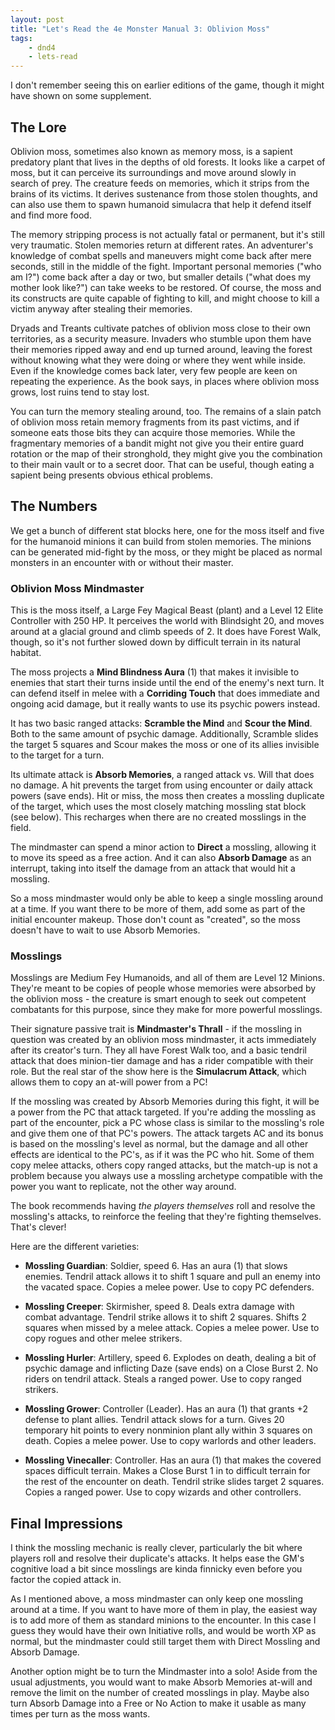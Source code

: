 ```yaml
---
layout: post
title: "Let's Read the 4e Monster Manual 3: Oblivion Moss"
tags:
    - dnd4
    - lets-read
---
```


I don't remember seeing this on earlier editions of the game, though it might
have shown on some supplement.

## The Lore

Oblivion moss, sometimes also known as memory moss, is a sapient predatory plant
that lives in the depths of old forests. It looks like a carpet of moss, but it
can perceive its surroundings and move around slowly in search of prey. The
creature feeds on memories, which it strips from the brains of its victims. It
derives sustenance from those stolen thoughts, and can also use them to spawn
humanoid simulacra that help it defend itself and find more food.

The memory stripping process is not actually fatal or permanent, but it's still
very traumatic. Stolen memories return at different rates. An adventurer's
knowledge of combat spells and maneuvers might come back after mere seconds,
still in the middle of the fight. Important personal memories ("who am I?") come
back after a day or two, but smaller details ("what does my mother look like?")
can take weeks to be restored. Of course, the moss and its constructs are quite
capable of fighting to kill, and might choose to kill a victim anyway after
stealing their memories.

Dryads and Treants cultivate patches of oblivion moss close to their own
territories, as a security measure. Invaders who stumble upon them have their
memories ripped away and end up turned around, leaving the forest without
knowing what they were doing or where they went while inside. Even if the
knowledge comes back later, very few people are keen on repeating the
experience. As the book says, in places where oblivion moss grows, lost ruins
tend to stay lost.

You can turn the memory stealing around, too. The remains of a slain patch of
oblivion moss retain memory fragments from its past victims, and if someone eats
those bits they can acquire those memories. While the fragmentary memories of a
bandit might not give you their entire guard rotation or the map of their
stronghold, they might give you the combination to their main vault or to a
secret door.  That can be useful, though eating a sapient being presents obvious
ethical problems.


## The Numbers

We get a bunch of different stat blocks here, one for the moss itself and five
for the humanoid minions it can build from stolen memories. The minions can be
generated mid-fight by the moss, or they might be placed as normal monsters in
an encounter with or without their master.

### Oblivion Moss Mindmaster

This is the moss itself, a Large Fey Magical Beast (plant) and a Level 12 Elite
Controller with 250 HP. It perceives the world with Blindsight 20, and moves
around at a glacial ground and climb speeds of 2. It does have Forest Walk,
though, so it's not further slowed down by difficult terrain in its natural
habitat.

The moss projects a **Mind Blindness Aura** (1) that makes it invisible to
enemies that start their turns inside until the end of the enemy's next turn. It
can defend itself in melee with a **Corriding Touch** that does immediate and
ongoing acid damage, but it really wants to use its psychic powers instead.

It has two basic ranged attacks: **Scramble the Mind** and **Scour the
Mind**. Both to the same amount of psychic damage. Additionally, Scramble slides
the target 5 squares and Scour makes the moss or one of its allies invisible to
the target for a turn.

Its ultimate attack is **Absorb Memories**, a ranged attack vs. Will that does
no damage. A hit prevents the target from using encounter or daily attack powers
(save ends). Hit or miss, the moss then creates a mossling duplicate of the
target, which uses the most closely matching mossling stat block (see
below). This recharges when there are no created mosslings in the field.

The mindmaster can spend a minor action to **Direct** a mossling, allowing it to
move its speed as a free action. And it can also **Absorb Damage** as an
interrupt, taking into itself the damage from an attack that would hit a
mossling.

So a moss mindmaster would only be able to keep a single mossling around at a
time. If you want there to be more of them, add some as part of the initial
encounter makeup. Those don't count as "created", so the moss doesn't have to
wait to use Absorb Memories.

### Mosslings

Mosslings are Medium Fey Humanoids, and all of them are Level 12
Minions. They're meant to be copies of people whose memories were absorbed by
the oblivion moss - the creature is smart enough to seek out competent
combatants for this purpose, since they make for more powerful mosslings.

Their signature passive trait is **Mindmaster's Thrall** - if the mossling in
question was created by an oblivion moss mindmaster, it acts immediately after
its creator's turn. They all have Forest Walk too, and a basic tendril attack
that does minion-tier damage and has a rider compatible with their role. But the
real star of the show here is the **Simulacrum Attack**, which allows them to
copy an at-will power from a PC!

If the mossling was created by Absorb Memories during this fight, it will be a
power from the PC that attack targeted. If you're adding the mossling as part of
the encounter, pick a PC whose class is similar to the mossling's role and give
them one of that PC's powers. The attack targets AC and its bonus is based on
the mossling's level as normal, but the damage and all other effects are
identical to the PC's, as if it was the PC who hit. Some of them copy melee
attacks, others copy ranged attacks, but the match-up is not a problem because
you always use a mossling archetype compatible with the power you want to
replicate, not the other way around.

The book recommends having _the players themselves_ roll and resolve the
mossling's attacks, to reinforce the feeling that they're fighting
themselves. That's clever!

Here are the different varieties:

- **Mossling Guardian**: Soldier, speed 6. Has an aura (1) that slows
  enemies. Tendril attack allows it to shift 1 square and pull an enemy into the
  vacated space. Copies a melee power. Use to copy PC defenders.

- **Mossling Creeper**: Skirmisher, speed 8. Deals extra damage with combat
  advantage. Tendril strike allows it to shift 2 squares. Shifts 2 squares when
  missed by a melee attack. Copies a melee power. Use to copy rogues and other
  melee strikers.

- **Mossling Hurler**: Artillery, speed 6. Explodes on death, dealing a bit of
  psychic damage and inflicting Daze (save ends) on a Close Burst 2. No riders
  on tendril attack. Steals a ranged power. Use to copy ranged strikers.

- **Mossling Grower**: Controller (Leader). Has an aura (1) that grants +2
  defense to plant allies. Tendril attack slows for a turn. Gives 20 temporary
  hit points to every nonminion plant ally within 3 squares on death. Copies a
  melee power. Use to copy warlords and other leaders.

- **Mossling Vinecaller**: Controller. Has an aura (1) that makes the covered
  spaces difficult terrain. Makes a Close Burst 1 in to difficult terrain for
  the rest of the encounter on death. Tendril strike slides target 2
  squares. Copies a ranged power. Use to copy wizards and other controllers.

## Final Impressions

I think the mossling mechanic is really clever, particularly the bit where
players roll and resolve their duplicate's attacks. It helps ease the GM's
cognitive load a bit since mosslings are kinda finnicky even before you factor
the copied attack in.

As I mentioned above, a moss mindmaster can only keep one mossling around at a
time. If you want to have more of them in play, the easiest way is to add more
of them as standard minions to the encounter. In this case I guess they would
have their own Initiative rolls, and would be worth XP as normal, but the
mindmaster could still target them with Direct Mossling and Absorb Damage.

Another option might be to turn the Mindmaster into a solo! Aside from the usual
adjustments, you would want to make Absorb Memories at-will and remove the limit
on the number of created mosslings in play. Maybe also turn Absorb Damage into a
Free or No Action to make it usable as many times per turn as the moss wants.
